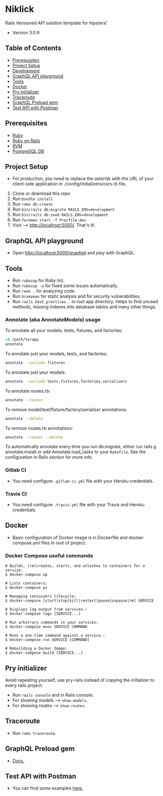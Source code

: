 # Niklick

Rails Versioned API solution template for hipsters!

* Version 3.0.9

## Table of Contents

* [Prerequisites](#prerequisites)
* [Project Setup](#project-setup)
* [Development](#development)
* [GraphQL API playground](#graphql-api-playground)
* [Tools](#tools)
* [Docker](#docker)
* [Pry initializer](#pry-initializer)
* [Traceroute](#traceroute)
* [GraphQL Preload gem](#graphql-preload-gem)
* [Test API with Postman](#test-api-with-postman)

## Prerequisites

* [Ruby](https://www.ruby-lang.org/en/downloads/)
* [Ruby on Rails](http://guides.rubyonrails.org/getting_started.html)
* [RVM](https://rvm.io/)
* [PostgreSQL DB](https://www.postgresql.org/docs/)

## Project Setup

* For production, you need to replace the asterisk with the URL of your client-side application in ./config/initializers/cors.rb file.

1. Clone or download this repo
2. Run `bundle install`
3. Run `rake db:create`
4. Run `bin/rails db:migrate RAILS_ENV=development`
5. Run `bin/rails db:seed RAILS_ENV=development`
6. Run `foreman start -f Procfile.dev`
7. Visit --> [http://localhost:5000/](http://localhost:5000/). That's it!.

## GraphQL API playground

* Open [http://localhost:5000/graphiql](http://localhost:5000/graphiql) and play with GraphQL.

## Tools

* Run `rubocop` for Ruby lint.
* Run `rubocop -a` for fixed some issues automatically.
* Run `reek .` for analyzing code.
* Run `brakeman` for static analysis and for security vulnerabilities.
* Run `rails_best_practices .` in root app directory. Helps to find unused methods, missing indexes into database tables and many other things.

### Annotate (aka AnnotateModels) usage

To annotate all your models, tests, fixtures, and factories:

```bash
cd /path/to/app
annotate
```

To annotate just your models, tests, and factories:

```bash
annotate --exclude fixtures
```

To annotate just your models:

```bash
annotate --exclude tests,fixtures,factories,serializers
```

To annotate routes.rb:

```bash
annotate --routes
```

To remove model/test/fixture/factory/serializer annotations:

```bash
annotate --delete
```

To remove routes.rb annotations:

```bash
annotate --routes --delete
```

To automatically annotate every time you run db:migrate, either run rails g annotate:install or add Annotate.load_tasks to your `Rakefile`. See the configuration in Rails section for more info.

### Gitlab CI

* You need configure `.gitlab-ci.yml` file with your Heroku credentials.

### Travis CI

* You need configure `.travis.yml` file with your Travis and Heroku credentials.

## Docker

* Basic configuration of Docker image is in Dockerfile and docker-compose.yml files in root of project.

### Docker Compose useful commands

```shell
# Builds, (re)creates, starts, and attaches to containers for a service:
$ docker-compose up

# Lists containers:
$ docker-compose ps

# Managing containers lifecycle:
$ docker-compose [start|stop|kill|restart|pause|unpause|rm] SERVICE

# Displays log output from services.:
$ docker-compose logs [SERVICE...]

# Run arbitrary commands in your services:
$ docker-compose exec SERVICE COMMAND

# Runs a one-time command against a service.:
$ docker-compose run SERVICE [COMMAND]

# Rebuilding a Docker Image:
$ docker-compose build [SERVICE...]
```

## Pry initializer

Avoid repeating yourself, use pry-rails instead of copying the initializer to every rails project.

* Run `rails console` and in Rails console:
* For showing models --> `show-models`.
* For showing routes --> `show-routes`.

## Traceroute

* Run `rake traceroute`.

## GraphQL Preload gem

* [Docs.](https://github.com/ConsultingMD/graphql-preload)

## Test API with Postman

* You can find some examples [here.](./DOCUMENTATION.md)
